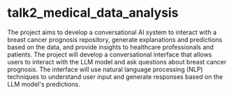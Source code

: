 # talk2_medical_data_analysis
The project aims to develop a conversational AI system to interact with a breast cancer prognosis repository, generate explanations and predictions based on the data, and provide insights to healthcare professionals and patients.
The project will develop a conversational interface that allows users to interact with the LLM model and ask questions about breast cancer prognosis. The interface will use natural language processing (NLP) techniques to understand user input and generate responses based on the LLM model's predictions.
